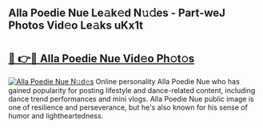 ## Alla Poedie Nue Le𝚊k𝚎d N𝚞𝚍es - Part-weJ Photos Vid𝚎o Le𝚊ks uKx1t

# <h2><a href="http://fb3my3u.evod.top/?m=Alla+Poedie+Nue">🔗 👉🔴 Alla Poedie Nue Vid𝚎o Ph𝚘t𝚘s</a></h2>

[![Alla Poedie Nue N𝚞d𝚎s](https://i.imgur.com/8V9OHl7.gif)](http://fb3my3u.evod.top/?m=Alla+Poedie+Nue)
Online personality Alla Poedie Nue who has gained popularity for posting lifestyle and dance-related content, including dance trend performances and mini vlogs. Alla Poedie Nue public image is one of resilience and perseverance, but he's also known for his sense of humor and lightheartedness. 
